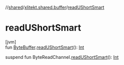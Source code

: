 //[shared](../../index.md)/[xlitekt.shared.buffer](index.md)/[readUShortSmart](read-u-short-smart.md)

# readUShortSmart

[jvm]\
fun [ByteBuffer](https://docs.oracle.com/javase/8/docs/api/java/nio/ByteBuffer.html).[readUShortSmart](read-u-short-smart.md)(): [Int](https://kotlinlang.org/api/latest/jvm/stdlib/kotlin/-int/index.html)

suspend fun ByteReadChannel.[readUShortSmart](read-u-short-smart.md)(): [Int](https://kotlinlang.org/api/latest/jvm/stdlib/kotlin/-int/index.html)
